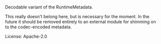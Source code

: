 Decodable variant of the RuntimeMetadata.

This really doesn't belong here, but is necessary for the moment. In the future
it should be removed entirely to an external module for shimming on to the
codec-encoded metadata.

License: Apache-2.0